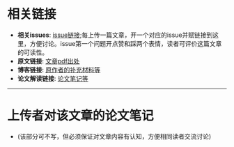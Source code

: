 # 相关链接
  - **相关issues**: [issue链接](https://github.com/PaperCommunity/Manual/issues/1);每上传一篇文章，开一个对应的issue并赋链接到这里，方便讨论。issue第一个问题开点赞和踩两个表情，读者可评价这篇文章的可读性。
  - **原文链接**: [文章pdf出处]()
  - **博客链接**: [原作者的补充材料等]()
  - **论文解读链接**: [论文笔记等]()

---

# 上传者对该文章的论文笔记
  - (该部分可不写，但必须保证对文章内容有认知，方便相同读者交流讨论)
